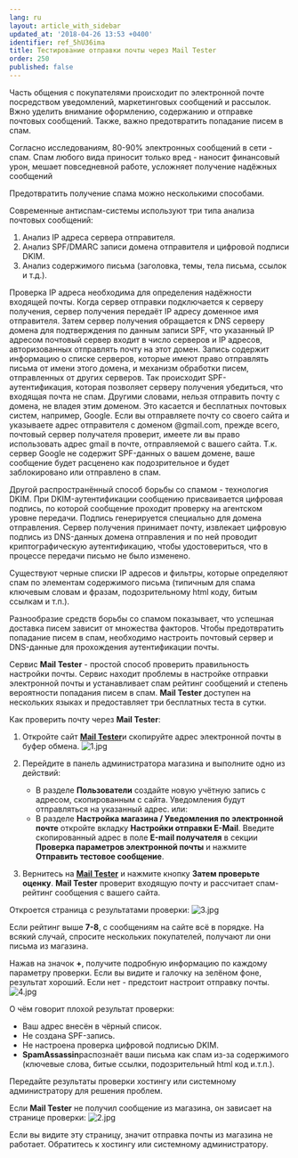 ```yaml
---
lang: ru
layout: article_with_sidebar
updated_at: '2018-04-26 13:53 +0400'
identifier: ref_5hU36ima
title: Тестирование отправки почты через Mail Tester
order: 250
published: false
---
```

Часть общения с покупателями происходит по электронной почте посредством уведомлений, маркетинговых сообщений и рассылок. Вжно уделить внимание оформлению, содержанию и отправке почтовых сообщений. Также, важно предотвратить попадание писем в спам.

Согласно исследованиям, 80-90% электронных сообщений в сети - спам. Спам любого вида приносит только вред - наносит финансовый урон, мешает повседневной работе, усложняет получение надёжных сообщений

Предотвратить получение спама можно несколькими способами. 

Современные антиспам-системы используют три типа анализа почтовых сообщений:

1. Анализ IP адреса сервера отправителя.
2. Анализ SPF/DMARC записи домена отправителя и цифровой подписи DKIM.
3. Анализ содержимого письма (заголовка, темы, тела письма, ссылок и т.д.).

Проверка IP адреса необходима для определения надёжности входящей почты. Когда сервер отправки подключается к серверу получения, сервер получения передаёт IP адресу доменное имя отправителя. Затем сервер получения обращается к DNS серверу домена для подтверждения по данным записи SPF, что указанный IP адресом почтовый сервер входит в число серверов и IP адресов, авторизованных отправлять почту на этот домен. Запись содержит информацию о списке серверов, которые имеют право отправлять письма от имени этого домена, и механизм обработки писем, отправленных от других серверов. Так происходит SPF-аутентификация, которая позволяет серверу получения убедиться, что входящая почта не спам. Другими словами, нельзя отправить почту с домена, не владея этим доменом. Это касается и бесплатных почтовых систем, например, Google. Если вы отправляете почту со своего сайта и указываете адрес отправителя с доменом @gmail.com, прежде всего, почтовый сервер получателя проверит, имеете ли вы право использовать адрес gmail в почте, отправляемой с вашего сайта. Т.к. сервер Google  не содержит SPF-данных о вашем домене, ваше сообщение будет расценено как подозрительное и будет заблокировано или отправлено в спам. 

Другой распространённый способ борьбы со спамом - технология DKIM. При DKIM-аутентификации сообщению присваивается цифровая подпись, по которой сообщение проходит проверку на агентском уровне передачи. Подпись генерируется специально для домена отправления. Сервер получения принимает почту, извлекает цифровую подпись из DNS-данных домена отправления и по ней проводит криптографическую аутентификацию, чтобы удостовериться, что в процессе передачи письмо не было изменено.

Существуют черные списки IP адресов и фильтры, которые определяют спам по элементам содержимого письма (типичным для спама ключевым словам и фразам, подозрительному html коду, битым ссылкам и т.п.).

Разнообразие средств борьбы со спамом показывает, что успешная доставка писем зависит от множества факторов. Чтобы предотвратить попадание писем в спам, необходимо настроить почтовый сервер и DNS-данные для прохождения аутентификации почты.

Сервис **Mail Tester** - простой способ проверить правильность настройки почты. Сервис находит проблемы в настройке отправки электронной почты и устанавливает спам рейтинг сообщений и степень вероятности попадания писем в спам. **Mail Tester** доступен на нескольких языках и предоставляет три бесплатных теста в сутки.

Как проверить почту через **Mail Tester**:

   1. Откройте сайт [**Mail Tester**](https://www.mail-tester.com "Тестирование отправки почты через Mail Tester")и скопируйте адрес электронной почты в буфер обмена.
      ![1.jpg]({{site.baseurl}}/attachments/ref_5hU36ima/1.jpg)
   
   2. Перейдите в панель администратора магазина и выполните одно из действий:

      * В разделе **Пользователи** создайте новую учётную запись с адресом, скопированным с сайта. Уведомления будут отправляться на указанный адрес.
      или:
      * В разделе **Настройка магазина / Уведомления по электронной почте** откройте вкладку **Настройки отправки E-Mail**. Введите скопированный адрес в поле **Е-mail получателя** в секции **Проверка параметров электронной почты** и нажмите **Отправить тестовое сообщение**.
   
   3. Вернитесь на [**Mail Tester**](https://www.mail-tester.com "Тестирование отправки почты через Mail Tester") и нажмите кнопку **Затем проверьте оценку**. **Mail Tester** проверит входящую почту и рассчитает спам-рейтинг сообщения с вашего сайта. 

Откроется страница с результатами проверки:
      ![3.jpg]({{site.baseurl}}/attachments/ref_5hU36ima/3.jpg)

Если рейтинг выше **7-8**, с сообщениям на сайте всё в порядке. На всякий случай, спросите нескольких покупателей, получают ли они письма из магазина.

Нажав на значок **+**, получите подробную информацию по каждому параметру проверки. Если вы видите     и галочку на зелёном фоне, результат хороший. Если нет - предстоит настроит отправку почты. 
![4.jpg]({{site.baseurl}}/attachments/ref_5hU36ima/4.jpg)

О чём говорит плохой результат проверки:
   * Ваш адрес внесён в чёрный список. 
   * Не создана SPF-запись.
   * Не настроена проверка цифровой подписью DKIM.
   * **SpamAssassin**распознаёт ваши письма как спам из-за содержимого (ключевые слова, битые ссылки, подозрительный html код и.т.п.).

Передайте результаты проверки хостингу или системному администратору для решения проблем. 

Если **Mail Tester** не получил сообщение из магазина, он зависает на странице проверки:
      ![2.jpg]({{site.baseurl}}/attachments/ref_5hU36ima/2.jpg)

Если вы видите эту страницу, значит отправка почты из магазина не работает. Обратитесь к хостингу или системному администратору.
